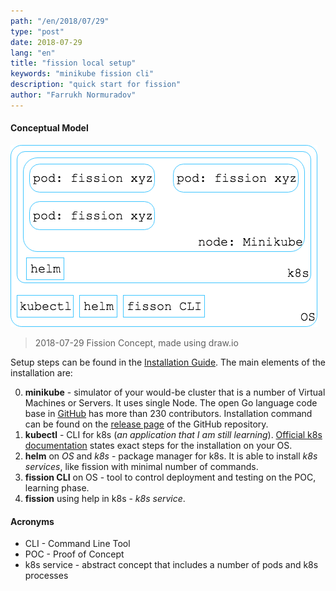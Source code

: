 ```yaml
---
path: "/en/2018/07/29"
type: "post"
date: 2018-07-29
lang: "en"
title: "fission local setup"
keywords: "minikube fission cli"
description: "quick start for fission"
author: "Farrukh Normuradov"
---
```


#### Conceptual Model

![Fission Concepts](../images/2018-07-29-Fission-Concept.png)
> 2018-07-29 Fission Concept, made using draw.io

Setup steps can be found in the [Installation Guide](https://docs.fission.io/0.9.1/installation/installation/). The main elements of the installation are:

0. **minikube** - simulator of your would-be cluster that is a number of Virtual Machines or Servers. It uses single Node. The open Go language code base in [GitHub](https://github.com/kubernetes/minikube) has more than 230 contributors. Installation command can be found on the [release page](https://github.com/kubernetes/minikube/releases) of the GitHub repository.
0. **kubectl** - CLI for k8s (_an application that I am still learning_). [Official k8s documentation](https://kubernetes.io/docs/tasks/tools/install-kubectl/) states exact steps for the installation on your OS.
0. **helm** on _OS_ and _k8s_ - package manager for k8s. It is able to install _k8s services_, like fission with minimal number of commands.
0. **fission CLI** on OS - tool to control deployment and testing on the POC, learning phase.
0. **fission** using help in k8s - _k8s service_.

#### Acronyms

* CLI - Command Line Tool
* POC - Proof of Concept
* k8s service - abstract concept that includes a number of pods and k8s processes